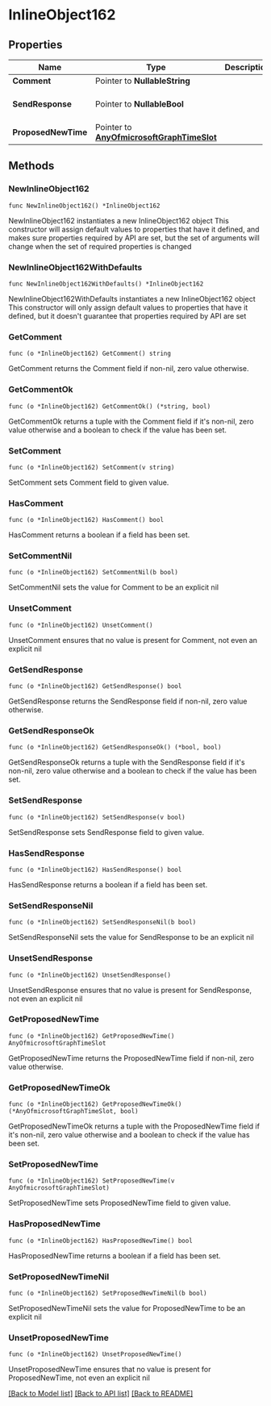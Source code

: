 # InlineObject162

## Properties

Name | Type | Description | Notes
------------ | ------------- | ------------- | -------------
**Comment** | Pointer to **NullableString** |  | [optional] 
**SendResponse** | Pointer to **NullableBool** |  | [optional] [default to false]
**ProposedNewTime** | Pointer to [**AnyOfmicrosoftGraphTimeSlot**](anyOf&lt;microsoft.graph.timeSlot&gt;.md) |  | [optional] 

## Methods

### NewInlineObject162

`func NewInlineObject162() *InlineObject162`

NewInlineObject162 instantiates a new InlineObject162 object
This constructor will assign default values to properties that have it defined,
and makes sure properties required by API are set, but the set of arguments
will change when the set of required properties is changed

### NewInlineObject162WithDefaults

`func NewInlineObject162WithDefaults() *InlineObject162`

NewInlineObject162WithDefaults instantiates a new InlineObject162 object
This constructor will only assign default values to properties that have it defined,
but it doesn't guarantee that properties required by API are set

### GetComment

`func (o *InlineObject162) GetComment() string`

GetComment returns the Comment field if non-nil, zero value otherwise.

### GetCommentOk

`func (o *InlineObject162) GetCommentOk() (*string, bool)`

GetCommentOk returns a tuple with the Comment field if it's non-nil, zero value otherwise
and a boolean to check if the value has been set.

### SetComment

`func (o *InlineObject162) SetComment(v string)`

SetComment sets Comment field to given value.

### HasComment

`func (o *InlineObject162) HasComment() bool`

HasComment returns a boolean if a field has been set.

### SetCommentNil

`func (o *InlineObject162) SetCommentNil(b bool)`

 SetCommentNil sets the value for Comment to be an explicit nil

### UnsetComment
`func (o *InlineObject162) UnsetComment()`

UnsetComment ensures that no value is present for Comment, not even an explicit nil
### GetSendResponse

`func (o *InlineObject162) GetSendResponse() bool`

GetSendResponse returns the SendResponse field if non-nil, zero value otherwise.

### GetSendResponseOk

`func (o *InlineObject162) GetSendResponseOk() (*bool, bool)`

GetSendResponseOk returns a tuple with the SendResponse field if it's non-nil, zero value otherwise
and a boolean to check if the value has been set.

### SetSendResponse

`func (o *InlineObject162) SetSendResponse(v bool)`

SetSendResponse sets SendResponse field to given value.

### HasSendResponse

`func (o *InlineObject162) HasSendResponse() bool`

HasSendResponse returns a boolean if a field has been set.

### SetSendResponseNil

`func (o *InlineObject162) SetSendResponseNil(b bool)`

 SetSendResponseNil sets the value for SendResponse to be an explicit nil

### UnsetSendResponse
`func (o *InlineObject162) UnsetSendResponse()`

UnsetSendResponse ensures that no value is present for SendResponse, not even an explicit nil
### GetProposedNewTime

`func (o *InlineObject162) GetProposedNewTime() AnyOfmicrosoftGraphTimeSlot`

GetProposedNewTime returns the ProposedNewTime field if non-nil, zero value otherwise.

### GetProposedNewTimeOk

`func (o *InlineObject162) GetProposedNewTimeOk() (*AnyOfmicrosoftGraphTimeSlot, bool)`

GetProposedNewTimeOk returns a tuple with the ProposedNewTime field if it's non-nil, zero value otherwise
and a boolean to check if the value has been set.

### SetProposedNewTime

`func (o *InlineObject162) SetProposedNewTime(v AnyOfmicrosoftGraphTimeSlot)`

SetProposedNewTime sets ProposedNewTime field to given value.

### HasProposedNewTime

`func (o *InlineObject162) HasProposedNewTime() bool`

HasProposedNewTime returns a boolean if a field has been set.

### SetProposedNewTimeNil

`func (o *InlineObject162) SetProposedNewTimeNil(b bool)`

 SetProposedNewTimeNil sets the value for ProposedNewTime to be an explicit nil

### UnsetProposedNewTime
`func (o *InlineObject162) UnsetProposedNewTime()`

UnsetProposedNewTime ensures that no value is present for ProposedNewTime, not even an explicit nil

[[Back to Model list]](../README.md#documentation-for-models) [[Back to API list]](../README.md#documentation-for-api-endpoints) [[Back to README]](../README.md)


